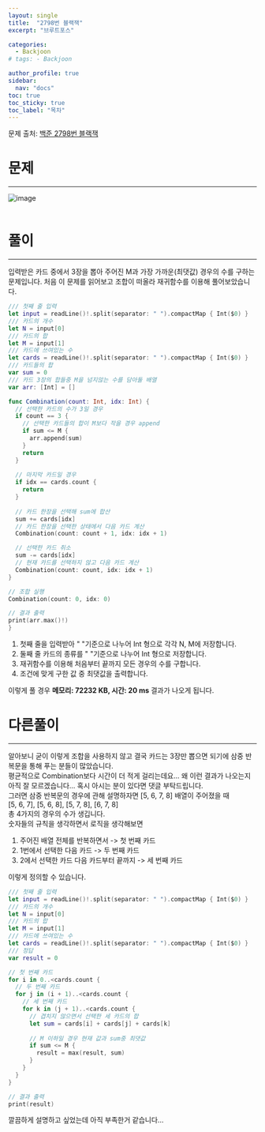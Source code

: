 ```yaml
---
layout: single
title:  "2798번 블랙잭"
excerpt: "브루트포스"

categories:
  - Backjoon
# tags: - Backjoon

author_profile: true
sidebar:
  nav: "docs"
toc: true
toc_sticky: true
toc_label: "목차"
---
```

문제 출처: [백준 2798번 블랙잭](https://www.acmicpc.net/problem/2798)

# 문제
---
![image](https://user-images.githubusercontent.com/60169777/179539039-a201f04c-0655-47a4-9420-86f15aef0ff9.png)
<br><br>

# 풀이
---
입력받은 카드 중에서 3장을 뽑아 주어진 M과 가장 가까운(최댓값) 경우의 수를 구하는 문제입니다.
처음 이 문제를 읽어보고 조합이 떠올라 재귀함수를 이용해 풀어보았습니다.

```swift
/// 첫째 줄 입력
let input = readLine()!.split(separator: " ").compactMap { Int($0) }
/// 카드의 개수
let N = input[0]
/// 카드의 합
let M = input[1]
/// 카드에 쓰여있는 수
let cards = readLine()!.split(separator: " ").compactMap { Int($0) }
/// 카드들의 합
var sum = 0
/// 카드 3장의 합들중 M을 넘지않는 수를 담아둘 배열
var arr: [Int] = []

func Combination(count: Int, idx: Int) {
  // 선택한 카드의 수가 3일 경우
  if count == 3 {
    // 선택한 카드들의 합이 M보다 작을 경우 append
    if sum <= M {
      arr.append(sum)
    }
    return
  }
  
  // 마지막 카드일 경우
  if idx == cards.count {
    return
  }
  
  // 카드 한장을 선택해 sum에 합산
  sum += cards[idx]
  // 카드 한장을 선택한 상태에서 다음 카드 계산
  Combination(count: count + 1, idx: idx + 1)

  // 선택한 카드 취소
  sum -= cards[idx]
  // 현재 카드를 선택하지 않고 다음 카드 계산
  Combination(count: count, idx: idx + 1)
}

// 조합 실행
Combination(count: 0, idx: 0)

// 결과 출력
print(arr.max()!)
}
```

1. 첫째 줄을 입력받아 " "기준으로 나누어 Int 형으로 각각 N, M에 저장합니다.
2. 둘째 줄 카드의 종류를 " "기준으로 나누어 Int 형으로 저장합니다.
3. 재귀함수를 이용해 처음부터 끝까지 모든 경우의 수를 구합니다.
4. 조건에 맞게 구한 값 중 최댓값을 출력합니다.

이렇게 풀 경우 **메모리: 72232 KB, 시간: 20 ms** 결과가 나오게 됩니다.

# 다른풀이
---
알아보니 굳이 이렇게 조합을 사용하지 않고 결국 카드는 3장만 뽑으면 되기에 삼중 반복문을 통해 푸는 분들이 많았습니다.  
평균적으로 Combination보다 시간이 더 적게 걸리는데요... 왜 이런 결과가 나오는지 아직 잘 모르겠습니다... 혹시 아시는 분이 있다면 댓글 부탁드립니다.  
그러면 삼중 반복문의 경우에 관해 설명하자면 [5, 6, 7, 8] 배열이 주어졌을 때  
[5, 6, 7], [5, 6, 8], [5, 7, 8], [6, 7, 8]  
총 4가지의 경우의 수가 생깁니다.  
숫자들의 규칙을 생각하면서 로직을 생각해보면  
1. 주어진 배열 전체를 반복하면서 -> 첫 번째 카드
2. 1번에서 선택한 다음 카드 -> 두 번째 카드
3. 2에서 선택한 카드 다음 카드부터 끝까지 -> 세 번째 카드  

이렇게 정의할 수 있습니다.

```swift
/// 첫째 줄 입력
let input = readLine()!.split(separator: " ").compactMap { Int($0) }
/// 카드의 개수
let N = input[0]
/// 카드의 합
let M = input[1]
/// 카드에 쓰여있는 수
let cards = readLine()!.split(separator: " ").compactMap { Int($0) }
/// 정답
var result = 0

// 첫 번째 카드
for i in 0..<cards.count {
  // 두 번째 카드
  for j in (i + 1)..<cards.count {
    // 세 번째 카드
    for k in (j + 1)..<cards.count {
      // 겹치지 않으면서 선택한 세 카드의 합
      let sum = cards[i] + cards[j] + cards[k]
      
      // M 이하일 경우 현재 값과 sum중 최댓값 
      if sum <= M {
        result = max(result, sum)
      }
    }
  }
}

// 결과 출력
print(result)
```
깔끔하게 설명하고 싶었는데 아직 부족한거 같습니다...